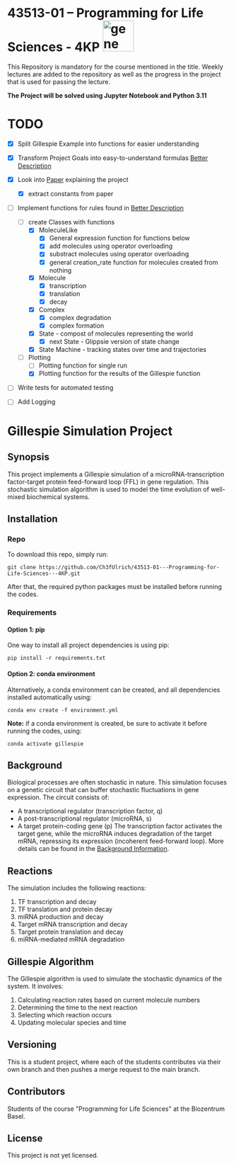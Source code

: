 # 43513-01 – Programming for Life Sciences - 4KP <img src="https://pfst.cf2.poecdn.net/base/image/b199686416c40d6c29f5cb5ea7c87d8aa11c57c95fce53febead730a140ab9bd?w=1024&h=768&pmaid=166853149)" alt="gene" width="70"/>

This Repository is mandatory for the course mentioned in the title. Weekly lectures are added to the repository as well as the progress in the project that is used for passing the lecture.

**The Project will be solved using Jupyter Notebook and Python 3.11**

# TODO
- [x] Split Gillespie Example into functions for easier understanding
- [x] Transform Project Goals into easy-to-understand formulas [Better Description](#better-description)
- [x] Look into [Paper](https://journals.plos.org/ploscompbiol/article?id=10.1371/journal.pcbi.1001101) explaining the project
  - [x] extract constants from paper
- [ ] Implement functions for rules found in [Better Description](#better-description)
  - [ ] create Classes with functions
    - [x] MoleculeLike
      - [x] General expression function for functions below
      - [x] add molecules using operator overloading
      - [x] substract molecules using operator overloading
      - [x] general creation_rate function for molecules created from nothing
    - [x] Molecule
      - [x] transcription
      - [x] translation
      - [x] decay
    - [x] Complex
      - [x] complex degradation
      - [x] complex formation
    - [x] State - compost of molecules representing the world
      - [x] next State - Glippsie version of state change
    - [x] State Machine - tracking states over time and trajectories
  - [ ] Plotting
    - [ ] Plotting function for single run
    - [x] Plotting function for the results of the Gillespie function
- [ ] Write tests for automated testing
- [ ] Add Logging


# Gillespie Simulation Project
## Synopsis
This project implements a Gillespie simulation of a microRNA-transcription factor-target protein feed-forward loop (FFL) in gene regulation. This stochastic simulation algorithm is used to model the time evolution of well-mixed biochemical systems.
## Installation
### Repo
To download this repo, simply run:
```console
git clone https://github.com/Ch3fUlrich/43513-01---Programming-for-Life-Sciences---4KP.git
```
After that, the required python packages must be installed before running the codes.
### Requirements
#### Option 1: pip
One way to install all project dependencies is using pip:
```console
pip install -r requirements.txt
```
#### Option 2: conda environment
Alternatively, a conda environment can be created, and all dependencies installed automatically using:
```console
conda env create -f environment.yml
```
<strong>Note:</strong> if a conda environment is created, be sure to activate it before running the codes, using:
```console
conda activate gillespie
```
## Background
Biological processes are often stochastic in nature. This simulation focuses on a genetic circuit that can buffer stochastic fluctuations in gene expression. The circuit consists of:
- A transcriptional regulator (transcription factor, q)
- A post-transcriptional regulator (microRNA, s)
- A target protein-coding gene (p)
The transcription factor activates the target gene, while the microRNA induces degradation of the target mRNA, repressing its expression (incoherent feed-forward loop). More details can be found in the [Background Information](background.md).
## Reactions
The simulation includes the following reactions:
1. TF transcription and decay
2. TF translation and protein decay
3. miRNA production and decay
4. Target mRNA transcription and decay
5. Target protein translation and decay
6. miRNA-mediated mRNA degradation
## Gillespie Algorithm
The Gillespie algorithm is used to simulate the stochastic dynamics of the system. It involves:
1. Calculating reaction rates based on current molecule numbers
2. Determining the time to the next reaction
3. Selecting which reaction occurs
4. Updating molecular species and time

## Versioning 
This is a student project, where each of the students contributes via their own branch and then pushes a merge request to the main branch.
## Contributors
Students of the course "Programming for Life Sciences" at the Biozentrum Basel.

## License
This project is not yet licensed.
